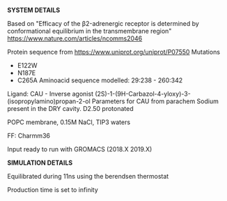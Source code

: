 **SYSTEM DETAILS**

Based on "Efficacy of the β2-adrenergic receptor is determined by conformational equilibrium in the transmembrane region"
https://www.nature.com/articles/ncomms2046

Protein sequence from https://www.uniprot.org/uniprot/P07550
Mutations
- E122W
- N187E
- C265A
Aminoacid sequence modelled: 29:238 - 260:342

Ligand: CAU - Inverse agonist (2S)-1-(9H-Carbazol-4-yloxy)-3-(isopropylamino)propan-2-ol
Parameters for CAU from parachem
Sodium present in the DRY cavity.
D2.50 protonated

POPC membrane, 0.15M NaCl, TIP3 waters

FF: Charmm36

Input ready to run with GROMACS (2018.X 2019.X)

**SIMULATION DETAILS**

Equilibrated during 11ns using the berendsen thermostat

Production time is set to infinity
